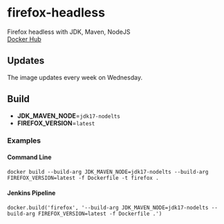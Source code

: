 # firefox-headless
Firefox headless with JDK, Maven, NodeJS  
[Docker Hub](https://hub.docker.com/r/atools/firefox-headless)

## Updates

The image updates every week on Wednesday.

## Build

- **JDK_MAVEN_NODE**=`jdk17-nodelts`
- **FIREFOX_VERSION**=`latest`

### Examples

#### Command Line

`docker build --build-arg JDK_MAVEN_NODE=jdk17-nodelts --build-arg FIREFOX_VERSION=latest -f Dockerfile -t firefox .`

#### Jenkins Pipeline

`docker.build('firefox', '--build-arg JDK_MAVEN_NODE=jdk17-nodelts --build-arg FIREFOX_VERSION=latest -f Dockerfile .')`
